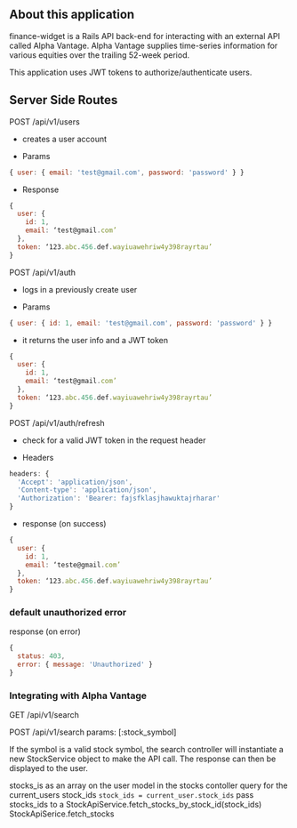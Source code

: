 ## About this application
finance-widget is a Rails API back-end for interacting with an external API called Alpha Vantage. Alpha Vantage supplies time-series information for various equities over the trailing 52-week period. 

This application uses JWT tokens to authorize/authenticate users.

## Server Side Routes 

POST /api/v1/users  
  - creates a user account 

  - Params 

  ```javascript
  { user: { email: 'test@gmail.com', password: 'password' } }
  ```
  
  - Response

  ```javascript
  {
    user: {
      id: 1,
      email: ‘test@gmail.com’ 
    }, 
    token: ‘123.abc.456.def.wayiuawehriw4y398rayrtau’ 
  }
  ```

POST /api/v1/auth 
  - logs in a previously create user 

  - Params 

  ```javascript
  { user: { id: 1, email: 'test@gmail.com', password: 'password' } }
  ```

  - it returns the user info and a JWT token 

  ```javascript
  {
    user: {
      id: 1,
      email: ‘test@gmail.com’ 
    }, 
    token: ‘123.abc.456.def.wayiuawehriw4y398rayrtau’ 
  }
  ```

POST /api/v1/auth/refresh 

  - check for a valid JWT token in the request header 

  - Headers

  ```javascript 
  headers: {
    'Accept': 'application/json',
    'Content-type': 'application/json',
    'Authorization': 'Bearer: fajsfklasjhawuktajrharar'
  }
  ```

  - response (on success)

  ```javascript
  {
    user: {
      id: 1,
      email: ‘teste@gmail.com’ 
    }, 
    token: ‘123.abc.456.def.wayiuawehriw4y398rayrtau’ 
  }
  ```

### default unauthorized error 
  
  response (on error)

  ```javascript
  { 
    status: 403, 
    error: { message: 'Unauthorized' }
  }
  ```
### Integrating with Alpha Vantage

GET /api/v1/search 


POST /api/v1/search
 params: [:stock_symbol]

 If the symbol is a valid stock symbol, the search controller will instantiate a new StockService object to make the API call. The response can then be displayed to the user.

 stocks_is as an array on the user model 
 in the stocks contoller query for the current_users stock_ids `stock_ids = current_user.stock_ids`
 pass stocks_ids to a StockApiService.fetch_stocks_by_stock_id(stock_ids)
 StockApiSerice.fetch_stocks
